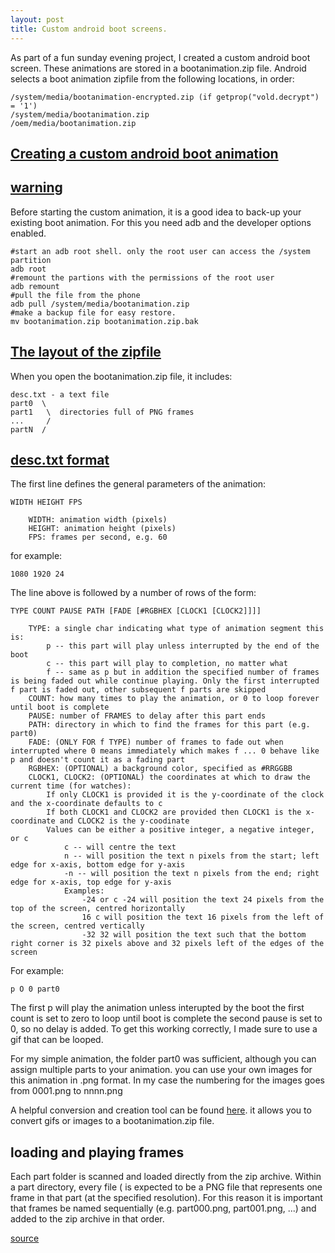 ```yaml
---
layout: post
title: Custom android boot screens.
---
```


As part of a fun sunday evening project, I created a custom android boot screen. These animations are stored in a bootanimation.zip file. Android selects a boot animation zipfile from the following locations, in order:

	/system/media/bootanimation-encrypted.zip (if getprop("vold.decrypt") = '1')
	/system/media/bootanimation.zip
	/oem/media/bootanimation.zip

## [Creating a custom android boot animation](#custom-boot-animation)

## [warning](#warning)
Before starting the custom animation, it is a good idea to back-up your existing boot animation. For this you need adb and the developer options enabled.

	#start an adb root shell. only the root user can access the /system partition
	adb root
	#remount the partions with the permissions of the root user
	adb remount
	#pull the file from the phone
	adb pull /system/media/bootanimation.zip
	#make a backup file for easy restore.
	mv bootanimation.zip bootanimation.zip.bak


## [The layout of the zipfile](#zipfile-layout)
When you open the bootanimation.zip file, it includes:

	desc.txt - a text file
	part0  \
	part1   \  directories full of PNG frames
	...     /
	partN  /


## [desc.txt format](#desc-format)

The first line defines the general parameters of the animation:


	WIDTH HEIGHT FPS
	
	    WIDTH: animation width (pixels)
	    HEIGHT: animation height (pixels)
	    FPS: frames per second, e.g. 60
for example:

	1080 1920 24


The line above is followed by a number of rows of the form:

	TYPE COUNT PAUSE PATH [FADE [#RGBHEX [CLOCK1 [CLOCK2]]]]
	
	    TYPE: a single char indicating what type of animation segment this is:
	        p -- this part will play unless interrupted by the end of the boot
	        c -- this part will play to completion, no matter what
	        f -- same as p but in addition the specified number of frames is being faded out while continue playing. Only the first interrupted f part is faded out, other subsequent f parts are skipped
	    COUNT: how many times to play the animation, or 0 to loop forever until boot is complete
	    PAUSE: number of FRAMES to delay after this part ends
	    PATH: directory in which to find the frames for this part (e.g. part0)
	    FADE: (ONLY FOR f TYPE) number of frames to fade out when interrupted where 0 means immediately which makes f ... 0 behave like p and doesn't count it as a fading part
	    RGBHEX: (OPTIONAL) a background color, specified as #RRGGBB
	    CLOCK1, CLOCK2: (OPTIONAL) the coordinates at which to draw the current time (for watches):
	        If only CLOCK1 is provided it is the y-coordinate of the clock and the x-coordinate defaults to c
	        If both CLOCK1 and CLOCK2 are provided then CLOCK1 is the x-coordinate and CLOCK2 is the y-coodinate
	        Values can be either a positive integer, a negative integer, or c
	            c -- will centre the text
	            n -- will position the text n pixels from the start; left edge for x-axis, bottom edge for y-axis
	            -n -- will position the text n pixels from the end; right edge for x-axis, top edge for y-axis
	            Examples:
	                -24 or c -24 will position the text 24 pixels from the top of the screen, centred horizontally
	                16 c will position the text 16 pixels from the left of the screen, centred vertically
	                -32 32 will position the text such that the bottom right corner is 32 pixels above and 32 pixels left of the edges of the screen
	
For example:

	p O 0 part0


The first p will play the animation unless interupted by the boot
the first count is set to zero to loop until boot is complete
the second pause is set to 0, so no delay is added. To get this working correctly, I made sure to use a gif that can be looped.

For my simple animation, the folder part0 was sufficient, although you can assign multiple parts to your animation. you can use your own images for this animation in .png format. In my case the numbering for the images goes from 0001.png to nnnn.png

A helpful conversion and creation tool can be found [here](https://github.com/iamantony/create_android_bootanimation). it allows you to convert gifs or images to a bootanimation.zip file. 
 

## loading and playing frames

Each part folder is scanned and loaded directly from the zip archive. Within a part directory, every file ( is expected to be a PNG file that represents one frame in that part (at the specified resolution). For this reason it is important that frames be named sequentially (e.g. part000.png, part001.png, ...) and added to the zip archive in that order.

[source](https://android.googlesource.com/platform/frameworks/base/+/master/cmds/bootanimation/FORMAT.md)
